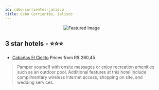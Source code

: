 ```yaml
---
id: cabo-corrientes-jalisco
title: Cabo Corrientes, Jalisco
---
```


<center><img src="https://i.travelapi.com/hotels/12000000/11470000/11462300/11462232/c12badb6_z.jpg" alt="Featured Image" /></center>


##  3 star hotels - ⭐️⭐️⭐️

-    [Cabañas El Cielito](https://us.hurb.com/hotels/cabo-corrientes/cabanas-el-cielito-JNP-JP603629?cmp=18055) Prices from R$ 260,45
   > Pamper yourself with onsite massages or enjoy recreation amenities such as an outdoor pool. Additional features at this hotel include complimentary wireless Internet access, shopping on site, and wedding services.
